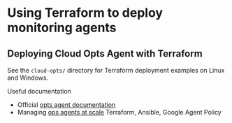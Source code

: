 # Using Terraform to deploy monitoring agents

## Deploying Cloud Opts Agent with Terraform

See the `cloud-opts/` directory for Terraform deployment examples on Linux and Windows. 

Useful documentation

- Official [opts agent documentation](https://cloud.google.com/stackdriver/docs/solutions/ops-agent)
- Managing [ops agents at scale](https://cloud.google.com/stackdriver/docs/solutions/ops-agent/fleet-installation) Terraform, Ansible, Google Agent Policy
